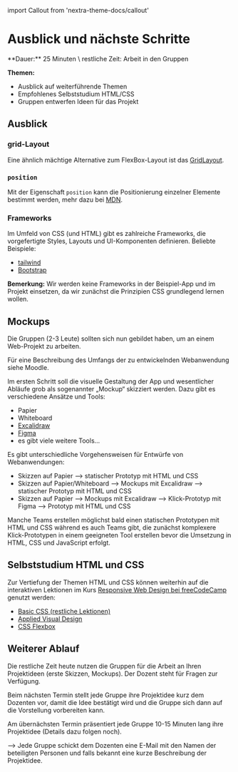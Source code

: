 import Callout from 'nextra-theme-docs/callout'

# Ausblick und nächste Schritte

<Callout>
  **Dauer:** 25 Minuten \
  restliche Zeit: Arbeit in den Gruppen

  **Themen:**
  - Ausblick auf weiterführende Themen
  - Empfohlenes Selbststudium HTML/CSS
  - Gruppen entwerfen Ideen für das Projekt
</Callout>

## Ausblick

### grid-Layout

Eine ähnlich mächtige Alternative zum FlexBox-Layout ist das [GridLayout](https://developer.mozilla.org/en-US/docs/Web/CSS/CSS_Grid_Layout).

### `position` 
Mit der Eigenschaft `position` kann die Positionierung einzelner Elemente
bestimmt werden, mehr dazu bei [MDN](https://developer.mozilla.org/en-US/docs/Web/CSS/position).

### Frameworks

Im Umfeld von CSS (und HTML) gibt es zahlreiche Frameworks, die vorgefertigte 
Styles, Layouts und UI-Komponenten definieren. Beliebte Beispiele:

- [tailwind](https://tailwindcss.com)
- [Bootstrap](https://getbootstrap.com)

**Bemerkung:** 
Wir werden keine Frameworks in der Beispiel-App und im Projekt 
einsetzen, da wir zunächst die Prinzipien CSS grundlegend lernen wollen.

## Mockups 

Die Gruppen (2-3 Leute) sollten sich nun gebildet haben, um
an einem Web-Projekt zu arbeiten.

Für eine Beschreibung des Umfangs der zu entwickelnden Webanwendung 
siehe Moodle.

Im ersten Schritt soll die visuelle Gestaltung der App und wesentlicher
Abläufe grob als sogenannter „Mockup“ skizziert werden. Dazu gibt
es verschiedene Ansätze und Tools:

- Papier
- Whiteboard
- [Excalidraw](https://www.excalidraw.com)
- [Figma](https://www.figma.com)
- es gibt viele weitere Tools…

<Callout type="warning">
Es gibt unterschiedliche Vorgehensweisen für Entwürfe von Webanwendungen:

- Skizzen auf Papier &xrarr; statischer Prototyp mit HTML und CSS
- Skizzen auf Papier/Whiteboard &xrarr; Mockups mit Excalidraw &xrarr; statischer Prototyp mit HTML und CSS
- Skizzen auf Papier &xrarr; Mockups mit Excalidraw &xrarr; Klick-Prototyp mit Figma &xrarr; Prototyp mit HTML und CSS

Manche Teams erstellen möglichst bald einen statischen Prototypen
mit HTML und CSS während es auch Teams gibt, die zunächst komplexere
Klick-Prototypen in einem geeigneten Tool erstellen bevor die
Umsetzung in HTML, CSS und JavaScript erfolgt.
</Callout>

## Selbststudium HTML und CSS

Zur Vertiefung der Themen HTML und CSS können weiterhin auf 
die interaktiven Lektionen im Kurs [Responsive Web Design bei freeCodeCamp](https://www.freecodecamp.org/learn/responsive-web-design/)
genutzt werden:

- [Basic CSS (restliche Lektionen)](https://www.freecodecamp.org/learn/responsive-web-design/#basic-css)
- [Applied Visual Design](https://www.freecodecamp.org/learn/responsive-web-design/#applied-visual-design)
- [CSS Flexbox](https://www.freecodecamp.org/learn/responsive-web-design/#css-flexbox)

## Weiterer Ablauf

Die restliche Zeit heute nutzen die Gruppen für die Arbeit
an Ihren Projektideen (erste Skizzen, Mockups). Der Dozent 
steht für Fragen zur Verfügung.

Beim nächsten Termin stellt jede Gruppe ihre Projektidee kurz
dem Dozenten vor, damit die Idee bestätigt wird und die Gruppe
sich dann auf die Vorstellung vorbereiten kann.

Am übernächsten Termin präsentiert jede Gruppe 10-15 Minuten
lang ihre Projektidee (Details dazu folgen noch).

<Callout type="warning">
&xrarr; Jede Gruppe schickt dem Dozenten eine E-Mail mit den Namen
der beteiligten Personen und falls bekannt eine kurze Beschreibung
der Projektidee.
</Callout>
